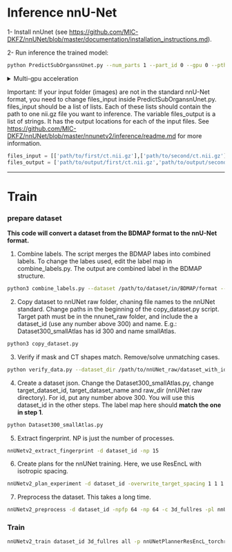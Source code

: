 # Inference nnU-Net

1- Install nnUnet (see https://github.com/MIC-DKFZ/nnUNet/blob/master/documentation/installation_instructions.md).

2- Run inference the trained model:

```bash
python PredictSubOrgansnUnet.py --num_parts 1 --part_id 0 --gpu 0 --pth path/to/ct/scans --outdir path/to/output --checkpoint path/to/model/weights
```

<details>
  <summary>Multi-gpu acceleration</summary>

You can run this code on multiple GPUs, each one inferencing on a different part of the dataset. Just change the `part_id` and `gpu` arguments to split the task into multiple parts.
Example of splitting it in 4 parts:

```bash
    python PredictSubOrgansnUnet.py --num_parts 4 --part_id 0 --gpu 0
    python PredictSubOrgansnUnet.py --num_parts 4 --part_id 1 --gpu 1
    python PredictSubOrgansnUnet.py --num_parts 4 --part_id 2 --gpu 2
    python PredictSubOrgansnUnet.py --num_parts 4 --part_id 3 --gpu 3
```
  
</details>

Important: If your input folder (images) are not in the standard nnU-Net format, you need to change files_input inside PredictSubOrgansnUnet.py. files_input should be a list of lists. Each of these lists should contain the path to one nii.gz file you want to inference. The variable files_output is a list of strings. It has the output locations for each of the input files. See https://github.com/MIC-DKFZ/nnUNet/blob/master/nnunetv2/inference/readme.md for more information.
```python
files_input = [['path/to/first/ct.nii.gz'],['path/to/second/ct.nii.gz'],...,['path/to/last/ct.nii.gz']]
files_output = ['path/to/output/first/ct.nii.gz','path/to/output/second/ct.nii.gz',...,'path/to/output/last/ct.nii.gz']
```

---
# Train

### prepare dataset

**This code will convert a dataset from the BDMAP format to the nnU-Net format.**

1. Combine labels. The script merges the BDMAP labes into combined labels. To change the labes used, edit the label map in combine_labels.py. The output are combined label in the BDMAP structure.

```bash
python3 combine_labels.py --dataset /path/to/dataset/in/BDMAP/format --destination /path/to/output/of/step1/ --cases /path/to/csv/with/BDMAP/ids --num_workers 10
```

2. Copy dataset to nnUNet raw folder, chaning file names to the nnUNet standard. Change paths in the beginning of the copy_dataset.py script. Target path must be in the nnunet_raw folder, and include the a dataset_id (use any number above 300) and name. E.g.: Dataset300_smallAtlas has id 300 and name smallAtlas.

```bash
python3 copy_dataset.py
```

3. Verify if mask and CT shapes match. Remove/solve unmatching cases.

```bash
python verify_data.py --dataset_dir /path/to/nnUNet_raw/dataset_with_id_and_name/imagesTr
```

4. Create a dataset json. Change the Dataset300_smallAtlas.py, change target_dataset_id, target_dataset_name and raw_dir (nnUNet raw directory). For id, put any number above 300. You will use this dataset_id in the other steps. The label map here should **match the one in step 1**.

```bash
python Dataset300_smallAtlas.py
```

5. Extract fingerprint. NP is just the number of processes.

```bash
nnUNetv2_extract_fingerprint -d dataset_id -np 15
```

6. Create plans for the nnUNet training. Here, we use ResEncL with isotropic spacing.

```bash
nnUNetv2_plan_experiment -d dataset_id -overwrite_target_spacing 1 1 1 -overwrite_plans_name nnUNetPlannerResEncL_torchres_isotropic -pl nnUNetPlannerResEncL_torchres
```

7. Preprocess the dataset. This takes a long time.

```bash
nnUNetv2_preprocess -d dataset_id -npfp 64 -np 64 -c 3d_fullres -pl nnUNetPlannerResEncL_torchres_isotropic
```

### Train

```bash
nnUNetv2_train dataset_id 3d_fullres all -p nnUNetPlannerResEncL_torchres_isotropic
```
